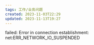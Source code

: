 ```yaml
---
tags: 工作/业务问题
created: 2023-11-03T22:29
updated: 2023-11-13T19:27
---
```

failed: Error in connection establishment: net:ERR_NETWORK_IO_SUSPENDED